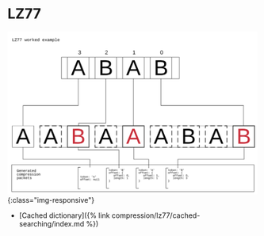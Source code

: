# LZ77

![A diagram showing that the string `AABAAABAB` compresses to `ABAA`](/images/lz7.svg){:class="img-responsive"}


- [Cached dictionary]({% link compression/lz77/cached-searching/index.md %})
